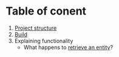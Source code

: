 # Table of conent
1. [Project structure](Project-Structure.md)  
1. [Build](Build.md)  
1. Explaining functionality  
    * What happens to [retrieve an entity](GET-Entity.md)?  


